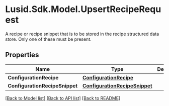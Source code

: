 # Lusid.Sdk.Model.UpsertRecipeRequest
A recipe or recipe snippet that is to be stored in the recipe structured data store.  Only one of these must be present.

## Properties

Name | Type | Description | Notes
------------ | ------------- | ------------- | -------------
**ConfigurationRecipe** | [**ConfigurationRecipe**](ConfigurationRecipe.md) |  | [optional] 
**ConfigurationRecipeSnippet** | [**ConfigurationRecipeSnippet**](ConfigurationRecipeSnippet.md) |  | [optional] 

[[Back to Model list]](../README.md#documentation-for-models) [[Back to API list]](../README.md#documentation-for-api-endpoints) [[Back to README]](../README.md)

